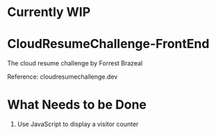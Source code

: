 # Currently WIP 

# CloudResumeChallenge-FrontEnd
The cloud resume challenge by Forrest Brazeal 

Reference: cloudresumechallenge.dev

# What Needs to be Done
1. Use JavaScript to display a visitor counter 
